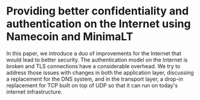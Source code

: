 Providing better confidentiality and authentication on the Internet using Namecoin and MinimaLT
=======

In this paper, we introduce a duo of improvements for the Internet that would lead to better security. The authentication model on the Internet is broken and TLS connections have a considerable overhead. We try to address those issues with changes in both the application layer, discussing a replacement for the DNS system, and in the transport layer, a drop-in replacement for TCP built on top of UDP so that it can run on today's internet infrastructure.
